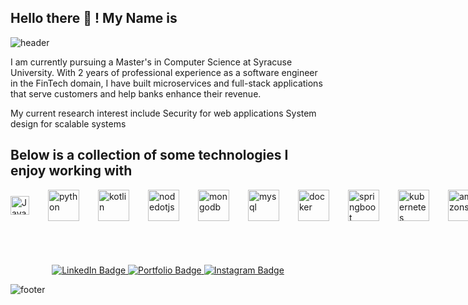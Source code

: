 ## Hello there 👋  ! My Name is 
![header](https://capsule-render.vercel.app/api?type=venom&color=gradient&height=300&section=header&text=Kamaljit%20Aulakh&fontSize=90&animation=fadeIn)

I am currently pursuing a Master's in Computer Science at Syracuse University. With 2 years of professional experience as a software engineer in the FinTech domain, I have built microservices and full-stack applications that serve customers and help banks enhance their revenue.

My current research interest include
Security for web applications
System design for scalable systems

## Below is a collection of some technologies I enjoy working with

<div style="display: flex; gap: 30px; align-items: center;">
<img src="https://cdn.simpleicons.org/javascript/yellow" alt="JavaScript" width="30" height="30" />

<img src="https://cdn.simpleicons.org/python" alt="python" width="50" height="50" />

<img src="https://cdn.simpleicons.org/kotlin/7F52FF" alt="kotlin" width="50" height="50">

<img src="https://cdn.simpleicons.org/nodedotjs" alt="nodedotjs" width="50" height="50">

<img src="https://cdn.simpleicons.org/MongoDB" alt="mongodb" width="50" height="50">

<img src="https://cdn.simpleicons.org/MySQL" alt="mysql" width="50" height="50">

<img src="https://cdn.simpleicons.org/docker" alt="docker" width="50" height="50">

<img src="https://cdn.simpleicons.org/springboot" alt="springboot" width="50" height="50">

<img src="https://cdn.simpleicons.org/kubernetes/326CE5" alt="kubernetes" width="50" height="50">

<img src="https://cdn.simpleicons.org/amazons3/569A31" alt="amazons3" width="50" height="50">

<img src="https://cdn.simpleicons.org/nextdotjs/00000" alt="nextdotjs" width="50" height="50">

<img src="https://cdn.simpleicons.org/gocd/00000" alt="gocd" width="50" height="50">

<img src="https://cdn.simpleicons.org/aerospike/00000" alt="aerospike" width="50" height="50">

<img src="https://cdn.simpleicons.org/gocd/C22127" alt="gocd" width="50" height="50">

<img src="https://cdn.simpleicons.org/linux/FCC624" alt="linux" width="50" height="50">

<img src="https://cdn.simpleicons.org/helm/0F1689" alt="helm" width="50" height="50">

</div>


<div id="badges" align="center" style="margin-top:70px">
  <a href="https://www.linkedin.com/in/kamalkaur99/">
    <img src="https://img.shields.io/badge/LinkedIn-blue?style=for-the-badge&logo=linkedin&logoColor=white" alt="LinkedIn Badge"/>
  </a>
  <a href="https://kamaljitkaur.vercel.app/">
    <img src="https://img.shields.io/badge/Portfolio-red?style=for-the-badge&logo=Next.js" alt="Portfolio Badge"/>
  </a>
  <a href="https://www.instagram.com/_.kamaljit._/">
    <img src="https://img.shields.io/badge/Instagram-blue?style=for-the-badge&logo=instagram&logoColor=white" alt="Instagram Badge"/>
  </a>
</div>

![footer](https://capsule-render.vercel.app/api?type=waving&section=footer&color=gradient&text=)